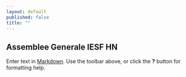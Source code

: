 ```yaml
---
layout: default
published: false
title: ""
---
```


## Assemblee Generale IESF HN

Enter text in [Markdown](http://daringfireball.net/projects/markdown/). Use the toolbar above, or click the **?** button for formatting help.
